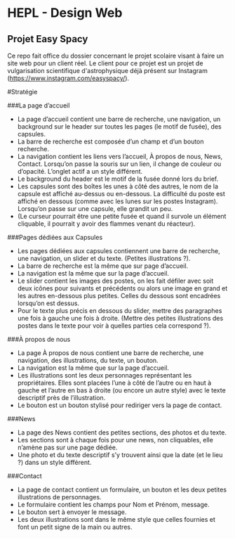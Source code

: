 # HEPL - Design Web

## Projet Easy Spacy

Ce repo fait office du dossier concernant le projet scolaire visant à faire un site web pour un client réel. Le client pour ce projet est un projet de vulgarisation scientifique d'astrophysique déjà présent sur Instagram (https://www.instagram.com/easyspacy/).

#Stratégie

###La page d’accueil
- La page d’accueil contient une barre de recherche, une navigation, un background sur le header sur toutes les pages (le motif de fusée), des capsules.
- La barre de recherche est composée d’un champ et d’un bouton recherche.
- La navigation contient les liens vers l’accueil, À propos de nous, News, Contact. Lorsqu’on passe la souris sur un lien, il change de couleur ou d’opacité. L’onglet actif a un style différent.
- Le background du header est le motif de la fusée donné lors du brief.
- Les capsules sont des boîtes les unes à côté des autres, le nom de la capsule est affiché au-dessus ou en-dessous. La difficulté du poste est affiché en dessous (comme avec les lunes sur les postes Instagram). Lorsqu’on passe sur une capsule, elle grandit un peu.
- (Le curseur pourrait être une petite fusée et quand il survole un élément cliquable, il pourrait y avoir des flammes venant du réacteur).

###Pages dédiées aux Capsules
- Les pages dédiées aux capsules contiennent une barre de recherche, une navigation, un slider et du texte. (Petites illustrations ?).
- La barre de recherche est la même que sur page d’accueil.
- La navigation est la même que sur la page d’accueil.
- Le slider contient les images des postes, on les fait défiler avec soit deux icônes pour suivants et précédents ou alors une image en grand et les autres en-dessous plus petites. Celles du dessous sont encadrées lorsqu’on est dessus.
- Pour le texte plus précis en dessous du slider, mettre des paragraphes une fois à gauche une fois à droite. (Mettre des petites illustrations des postes dans le texte pour voir à quelles parties cela correspond ?).

###À propos de nous
- La page À propos de nous contient une barre de recherche, une navigation, des illustrations, du texte, un bouton.
- La navigation est la même que sur la page d’accueil.
- Les illustrations sont les deux personnages représentant les propriétaires. Elles sont placées l’une à côté de l’autre ou en haut à gauche et l’autre en bas à droite (ou encore un autre style) avec le texte descriptif près de l’illustration.
- Le bouton est un bouton stylisé pour rediriger vers la page de contact.

###News
- La page des News contient des petites sections, des photos et du texte.
- Les sections sont à chaque fois pour une news, non cliquables, elle n’amène pas sur une page dédiée.
- Une photo et du texte descriptif s’y trouvent ainsi que la date (et le lieu ?) dans un style différent.

###Contact
- La page de contact contient un formulaire, un bouton et les deux petites illustrations de personnages.
- Le formulaire contient les champs pour Nom et Prénom, message.
- Le bouton sert à envoyer le message.
- Les deux illustrations sont dans le même style que celles fournies et font un petit signe de la main ou autres.